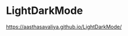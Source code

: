 # LightDarkMode
<a href="https://aasthasavaliya.github.io/LightDarkMode/" target="_blank">https://aasthasavaliya.github.io/LightDarkMode/</a>
 
